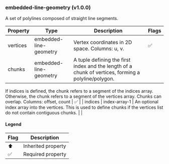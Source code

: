 ### embedded-line-geometry (v1.0.0)
A set of polylines composed of straight line segments.

| Property | Type | Description | Flags |
|---|---|---|---|
| vertices | embedded-line-geometry | Vertex coordinates in 2D space. Columns: u, v. | ✅ |
| chunks | embedded-line-geometry | A tuple defining the first index and the length of a chunk of vertices, forming a polyline/polygon.
If indices is defined, the chunk refers to a segment of the indices array.
Otherwise, the chunk refers to a segment of the vertices array.
Chunks can overlap.
Columns: offset, count | ✅ |
| indices | index-array-1 | An optional index array into the vertices.
This is used to define chunks if the vertices list do not contain contiguous chunks. |  |


#### Legend

| Flag | Description |
| --- | --- |
| ⬆️ | Inherited property |
| ✅ | Required property |

